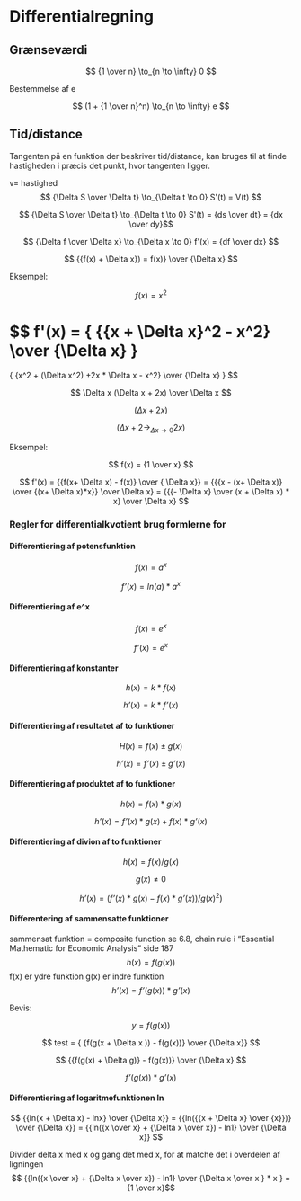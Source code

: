 # Differentialregning

## Grænseværdi

$$ {1 \over n} \to_{n \to \infty} 0 $$

Bestemmelse af e

$$ (1 + {1 \over n}^n) \to_{n \to \infty} e $$

## Tid/distance
Tangenten på en funktion der beskriver tid/distance, kan bruges til at finde hastigheden i præcis det punkt, hvor tangenten ligger.

v= hastighed
$$ {\Delta S \over \Delta t} \to_{\Delta t \to 0} S'(t) = V(t) $$

$$ {\Delta S \over \Delta t} \to_{\Delta t \to 0} S'(t) = {ds \over dt} = {dx \over dy}$$

$$ {\Delta f \over \Delta x} \to_{\Delta x \to 0} f'(x) = {df \over dx} $$

$$ {{f(x) + \Delta x}) = f(x)} \over {\Delta x} $$

Eksempel:

$$ f(x) = x^2 $$

$$ f'(x) = {
	{{x + \Delta x}^2 - x^2}
	\over
	{\Delta x}
}
=
{
	{x^2 + (\Delta x^2) +2x * \Delta x - x^2}
	\over
	{\Delta x}
}
$$

$$ \Delta x (\Delta x + 2x) \over \Delta x $$

$$ (\Delta x + 2x)$$

$$ (\Delta x + 2 \to_{\Delta x \to 0} 2x) $$

Eksempel:

$$ f(x) = {1 \over x} $$

$$ f'(x) = {{f(x+ \Delta x) - f(x)} \over { \Delta x}} = {{{x - (x+ \Delta x)} \over {(x+ \Delta x)*x}} \over \Delta x} = {{{- \Delta x} \over (x + \Delta x) * x} \over \Delta x} $$


### Regler for differentialkvotient brug formlerne for

#### Differentiering af potensfunktion
$$ f(x) = a^x $$

$$ fʼ(x) = ln(a)*a^x $$

#### Differentiering af e^x
$$ f(x) = e^x $$

$$ fʼ(x) = e^x $$

#### Differentiering af konstanter

$$ h(x) = k*f(x) $$

$$ hʼ(x) = k*fʼ(x) $$

#### Differentiering af resultatet af to funktioner

$$ H(x) = f(x) ± g(x) $$

$$ hʼ(x) = fʼ(x) ± gʼ(x) $$

#### Differentiering af produktet af to funktioner

$$ h(x) = f(x) * g(x) $$

$$ hʼ(x) = fʼ(x) * g(x) + f(x) * gʼ(x) $$

#### Differentiering af divion af to funktioner

$$ h(x) = f(x)/g(x) $$

$$ g(x) ≠ 0 $$

$$ hʼ(x) = (fʼ(x)*g(x)-f(x)*gʼ(x))/g(x)^2) $$

#### Differentering af sammensatte funktioner

sammensat funktion = composite function 
se 6.8, chain rule i “Essential Mathematic for Economic Analysis” side 187
$$ h(x) = f(g(x)) $$
f(x) er ydre funktion g(x) er indre funktion
$$ hʼ(x) = fʼ(g(x)) * gʼ(x) $$

Bevis:

$$ y = f(g(x)) $$

$$ test = { {f(g(x + \Delta x )) - f(g(x))} \over {\Delta x}} $$

$$ {{f(g(x) + \Delta g)} - f(g(x))} \over {\Delta x} $$

$$ fʼ(g(x)) * gʼ(x) $$

#### Differentiering af logaritmefunktionen ln

$$ {{ln(x + \Delta x) - lnx} \over {\Delta x}} = {{ln({{x + \Delta x} \over {x}})} \over {\Delta x}} = {{ln({x \over x} + {\Delta x \over x}) - ln1} \over {\Delta x}} $$

Divider delta x med x og gang det med x, for at matche det i overdelen af ligningen
$$ {{ln({x \over x} + {\Delta x \over x}) - ln1} \over {\Delta x \over x } * x } = {1 \over x}$$
